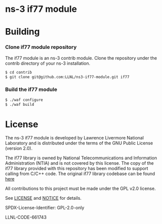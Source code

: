 # ns-3 if77 module 

# Building

### Clone if77 module repository

The if77 module is an ns-3 contrib module. Clone the repository under the 
contrib directory of your ns-3 installation.

```bash
$ cd contrib
$ git clone git@github.com:LLNL/ns3-if77-module.git if77 
```

### Build the if77 module

```bash
$ ./waf configure
$ ./waf build
```

# License

The ns-3 if77 module is developed by Lawrence Livermore National Laboratory and is 
distributed under the terms of the GNU Public License (version  2.0).

The if77 library is owned by National Telecommunications and Information 
Administration (NTIA) and is not covered by this license. 
The copy of the if77 library provided with this repository has been modified 
to support calling from C/C++ code.
The original if77 library codebase can be found [here](https://github.com/NTIA/if77-gierhart-johnson)

All contributions to this project must be made under the GPL v2.0 license.

See [LICENSE](LICENSE) and [NOTICE](NOTICE) for details. 

SPDX-License-Identifier: GPL-2.0-only

LLNL-CODE-661743
